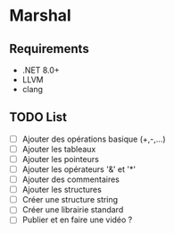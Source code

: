 # Marshal

## Requirements
- .NET 8.0+
- LLVM
- clang

## TODO List

- [ ] Ajouter des opérations basique (+,-,...)
- [ ] Ajouter les tableaux
- [ ] Ajouter les pointeurs
- [ ] Ajouter les opérateurs '&' et '*'
- [ ] Ajouter des commentaires
- [ ] Ajouter les structures
- [ ] Créer une structure string
- [ ] Créer une librairie standard
- [ ] Publier et en faire une vidéo ?